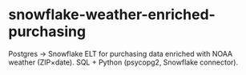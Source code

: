 # snowflake-weather-enriched-purchasing
Postgres → Snowflake ELT for purchasing data enriched with NOAA weather (ZIP×date). SQL + Python (psycopg2, Snowflake connector).
